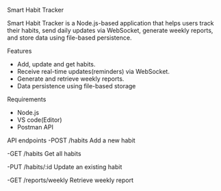  Smart Habit Tracker

Smart Habit Tracker is a Node.js-based application that helps users track their habits, send daily updates via WebSocket, generate weekly reports, and store data using file-based persistence.

Features

- Add, update and get habits.  
- Receive real-time updates(reminders) via WebSocket.  
- Generate and retrieve weekly reports.  
- Data persistence using file-based storage

Requirements

- Node.js
- VS code(Editor)
- Postman API

API endpoints
-POST	/habits	Add a new habit

-GET	/habits	Get all habits

-PUT	/habits/:id	Update an existing habit

-GET	/reports/weekly	Retrieve weekly report
